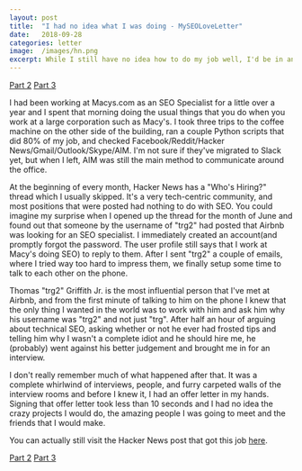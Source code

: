 ```yaml
---
layout: post
title:  "I had no idea what I was doing - MySEOLoveLetter"
date:   2018-09-28
categories: letter
image:  /images/hn.png
excerpt: While I still have no idea how to do my job well, I'd be in an even worse spot without the help of the amazing friends and coworkers that I've met here.
---
```

[Part 2](https://seoloveletter.github.io/letter/i-have-no-idea) [Part 3](https://seoloveletter.github.io/letter/call-me-maybe)

I had been working at Macys.com as an SEO Specialist for a little over a year and I spent that morning doing the usual things that you do when you work at a large corporation such as Macy's. I took three trips to the coffee machine on the other side of the building, ran a couple Python scripts that did 80% of my job, and checked Facebook/Reddit/Hacker News/Gmail/Outlook/Skype/AIM. I'm not sure if they've migrated to Slack yet, but when I left, AIM was still the main method to communicate around the office.

At the beginning of every month, Hacker News has a "Who's Hiring?" thread which I usually skipped.  It's a very tech-centric community, and most positions that were posted had nothing to do with SEO.  You could imagine my surprise when I opened up the thread for the month of June and found out that someone by the username of "trg2" had posted that Airbnb was looking for an SEO specialist. I immediately created an account(and promptly forgot the password. The user profile still says that I work at Macy's doing SEO) to reply to them. After I sent "trg2" a couple of emails, where I tried way too hard to impress them, we finally setup some time to talk to each other on the phone.

Thomas "trg2" Griffith Jr. is the most influential person that I've met at Airbnb, and from the first minute of talking to him on the phone I knew that the only thing I wanted in the world was to work with him and ask him why his username was "trg2" and not just "trg". After half an hour of arguing about technical SEO, asking whether or not he ever had frosted tips and telling him why I wasn't a complete idiot and he should hire me, he (probably) went against his better judgement and brought me in for an interview.

I don't really remember much of what happened after that. It was a complete whirlwind of interviews, people, and furry carpeted walls of the interview rooms and before I knew it, I had an offer letter in my hands. Signing that offer letter took less than 10 seconds and I had no idea the crazy projects I would do, the amazing people I was going to meet and the friends that I would make.

You can actually still visit the Hacker News post that got this job [here](https://news.ycombinator.com/item?id=11815228).

[Part 2](https://seoloveletter.github.io/letter/i-have-no-idea) [Part 3](https://seoloveletter.github.io/letter/call-me-maybe)